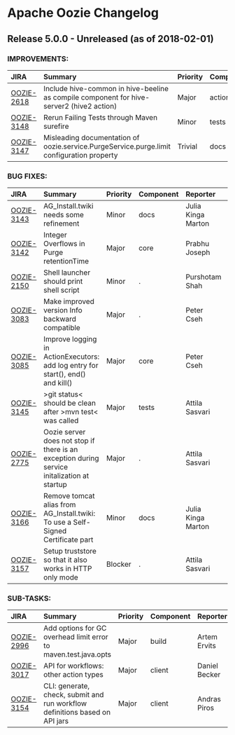 
<!---
# Licensed to the Apache Software Foundation (ASF) under one
# or more contributor license agreements.  See the NOTICE file
# distributed with this work for additional information
# regarding copyright ownership.  The ASF licenses this file
# to you under the Apache License, Version 2.0 (the
# "License"); you may not use this file except in compliance
# with the License.  You may obtain a copy of the License at
#
#     http://www.apache.org/licenses/LICENSE-2.0
#
# Unless required by applicable law or agreed to in writing, software
# distributed under the License is distributed on an "AS IS" BASIS,
# WITHOUT WARRANTIES OR CONDITIONS OF ANY KIND, either express or implied.
# See the License for the specific language governing permissions and
# limitations under the License.
-->
# Apache Oozie Changelog

## Release 5.0.0 - Unreleased (as of 2018-02-01)



### IMPROVEMENTS:

| JIRA | Summary | Priority | Component | Reporter | Contributor |
|:---- |:---- | :--- |:---- |:---- |:---- |
| [OOZIE-2618](https://issues.apache.org/jira/browse/OOZIE-2618) | Include hive-common in hive-beeline as compile component for hive-server2 (hive2 action) |  Major | action | Taklon Stephen Wu | Taklon Stephen Wu |
| [OOZIE-3148](https://issues.apache.org/jira/browse/OOZIE-3148) | Rerun Failing Tests through Maven surefire |  Minor | tests | Attila Sasvari | Attila Sasvari |
| [OOZIE-3147](https://issues.apache.org/jira/browse/OOZIE-3147) | Misleading documentation of oozie.service.PurgeService.purge.limit configuration property |  Trivial | docs | Oleksandr Kalinin | Oleksandr Kalinin |


### BUG FIXES:

| JIRA | Summary | Priority | Component | Reporter | Contributor |
|:---- |:---- | :--- |:---- |:---- |:---- |
| [OOZIE-3143](https://issues.apache.org/jira/browse/OOZIE-3143) | AG\_Install.twiki needs some refinement |  Minor | docs | Julia Kinga Marton | Julia Kinga Marton |
| [OOZIE-3142](https://issues.apache.org/jira/browse/OOZIE-3142) | Integer Overflows in Purge retentionTime |  Major | core | Prabhu Joseph | Prabhu Joseph |
| [OOZIE-2150](https://issues.apache.org/jira/browse/OOZIE-2150) | Shell launcher should print shell script |  Minor | . | Purshotam Shah | Jacob Tolar |
| [OOZIE-3083](https://issues.apache.org/jira/browse/OOZIE-3083) | Make improved version Info backward compatible |  Major | . | Peter Cseh | Peter Cseh |
| [OOZIE-3085](https://issues.apache.org/jira/browse/OOZIE-3085) | Improve logging in ActionExecutors: add log entry for start(), end() and kill() |  Major | core | Peter Cseh | Julia Kinga Marton |
| [OOZIE-3145](https://issues.apache.org/jira/browse/OOZIE-3145) | \>git status\< should be clean after \>mvn test\< was called |  Major | tests | Attila Sasvari | Julia Kinga Marton |
| [OOZIE-2775](https://issues.apache.org/jira/browse/OOZIE-2775) | Oozie server does not stop if there is an exception during service initalization at startup |  Major | . | Attila Sasvari | Attila Sasvari |
| [OOZIE-3166](https://issues.apache.org/jira/browse/OOZIE-3166) | Remove tomcat alias from AG\_Install.twiki: To use a Self-Signed Certificate part |  Minor | docs | Julia Kinga Marton | Julia Kinga Marton |
| [OOZIE-3157](https://issues.apache.org/jira/browse/OOZIE-3157) | Setup truststore so that it also works in HTTP only mode |  Blocker | . | Attila Sasvari | Julia Kinga Marton |


### SUB-TASKS:

| JIRA | Summary | Priority | Component | Reporter | Contributor |
|:---- |:---- | :--- |:---- |:---- |:---- |
| [OOZIE-2996](https://issues.apache.org/jira/browse/OOZIE-2996) | Add options for GC overhead limit error to maven.test.java.opts |  Major | build | Artem Ervits | Artem Ervits |
| [OOZIE-3017](https://issues.apache.org/jira/browse/OOZIE-3017) | API for workflows: other action types |  Major | client | Daniel Becker | Andras Piros |
| [OOZIE-3154](https://issues.apache.org/jira/browse/OOZIE-3154) | CLI: generate, check, submit and run workflow definitions based on API jars |  Major | client | Andras Piros | Andras Piros |


